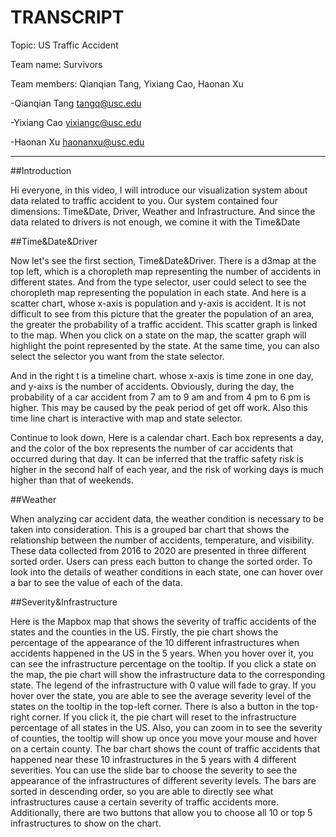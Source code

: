 # TRANSCRIPT

Topic: US Traffic Accident

Team name: Survivors

Team members: Qianqian Tang, Yixiang Cao, Haonan Xu


-Qianqian Tang <tangq@usc.edu>

-Yixiang Cao <yixiangc@usc.edu>

-Haonan Xu <haonanxu@usc.edu>

---
##Introduction
  
  Hi everyone, in this video, I will introduce our visualization system about data related to traffic accident to you. Our system contained four dimensions: Time&Date, Driver, Weather and Infrastructure. And since the data related to drivers is not enough, we comine it with the Time&Date

##Time&Date&Driver
  
  Now let's see the first section, Time&Date&Driver. There is a d3map at the top left, which is a choropleth map representing the number of accidents in different states. And from the type selector, user could select to see the choropleth map representing the population in each state. And here is a scatter chart, whose x-axis is population and y-axis is accident. It is not difficult to see from this picture that the greater the population of an area, the greater the probability of a traffic accident.
This scatter graph is linked to the map. When you click on a state on the map, the scatter graph will highlight the point represented by the state. 
At the same time, you can also select the selector you want from the state selector.


And in the right t is a timeline chart. whose x-axis is time zone in one day, and y-aixs is the number of accidents. Obviously, during the day, the probability of a car accident from 7 am to 9 am and from 4 pm to 6 pm is higher. This may be caused by the peak period of get off work. Also this time line chart is interactive with map and state selector.

Continue to look down, Here is a calendar chart. 
Each box represents a day, and the color of the box represents the number of car accidents that occurred during that day. 
It can be inferred that the traffic safety risk is higher in the second half of each year, and the risk of working days is much higher than that of weekends.



##Weather
  
  When analyzing car accident data, the weather condition is necessary to be taken into consideration. This is a grouped bar chart that shows the relationship between the number of accidents, temperature, and visibility. These data collected from 2016 to 2020 are presented in three different sorted order. Users can press each button to change the sorted order. To look into the details of weather conditions in each state, one can hover over a bar to see the value of each of the data.

##Severity&Infrastructure
  
  Here is the Mapbox map that shows the severity of traffic accidents of the states and the counties in the US. Firstly, the pie chart shows the percentage of the appearance of the 10 different infrastructures when accidents happened in the US in the 5 years. When you hover over it, you can see the infrastructure percentage on the tooltip. If you click a state on the map, the pie chart will show the infrastructure data to the corresponding state. The legend of the infrastructure with 0 value will fade to gray. If you hover over the state, you are able to see the average severity level of the states on the tooltip in the top-left corner. There is also a button in the top-right corner. If you click it, the pie chart will reset to the infrastructure percentage of all states in the US. Also, you can zoom in to see the severity of counties, the tooltip will show up once you move your mouse and hover on a certain county. The bar chart shows the count of traffic accidents that happened near these 10 infrastructures in the 5 years with 4 different severities. You can use the slide bar to choose the severity to see the appearance of the infrastructures of different severity levels. The bars are sorted in descending order, so you are able to directly see what infrastructures cause a certain severity of traffic accidents more. Additionally, there are two buttons that allow you to choose all 10 or top 5 infrastructures to show on the chart.